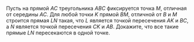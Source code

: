 Пусть на прямой $AC$ треугольника $ABC$ фиксируется точка $M$, отличная от середины $AC$. Для любой точки $K$ прямой $BM$, отличной от $B$ и $M$ строится прямая $LN$ такая, что $L$ является точкой пересечения $AK$ и $BC$, а $N$ является точкой пересечения $CK$ и $AB$. Докажите, что все такие прямые $LN$ пересекаются в одной точке.
